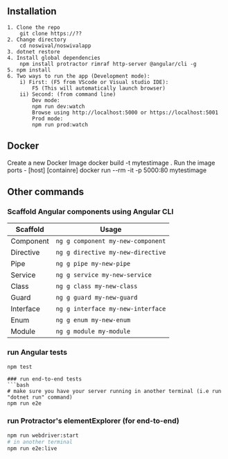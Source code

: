 
## Installation
```
1. Clone the repo
    git clone https://??
2. Change directory
    cd noswival/noswivalapp
3. dotnet restore
4. Install global dependencies
    npm install protractor rimraf http-server @angular/cli -g
5. npm install
6. Two ways to run the app (Development mode):
    i) First: (F5 from VScode or Visual studio IDE):
        F5 (This will automatically launch browser)
    ii) Second: (from command line)
        Dev mode:
        npm run dev:watch
        Browse using http://localhost:5000 or https://localhost:5001 
        Prod mode:
        npm run prod:watch

```
## Docker
Create a new Docker Image
    docker build -t mytestimage .
Run the image
    ports - [host] [containre]
    docker run --rm -it -p 5000:80 mytestimage
	
## Other commands

### Scaffold Angular components using Angular CLI

Scaffold  | Usage
---       | ---
Component | `ng g component my-new-component`
Directive | `ng g directive my-new-directive`
Pipe      | `ng g pipe my-new-pipe`
Service   | `ng g service my-new-service`
Class     | `ng g class my-new-class`
Guard     | `ng g guard my-new-guard`
Interface | `ng g interface my-new-interface`
Enum      | `ng g enum my-new-enum`
Module    | `ng g module my-module`

### run Angular tests
```bash
npm test
```

```
### run end-to-end tests
```bash
# make sure you have your server running in another terminal (i.e run "dotnet run" command)
npm run e2e
```
### run Protractor's elementExplorer (for end-to-end)
```bash
npm run webdriver:start
# in another terminal
npm run e2e:live
```

